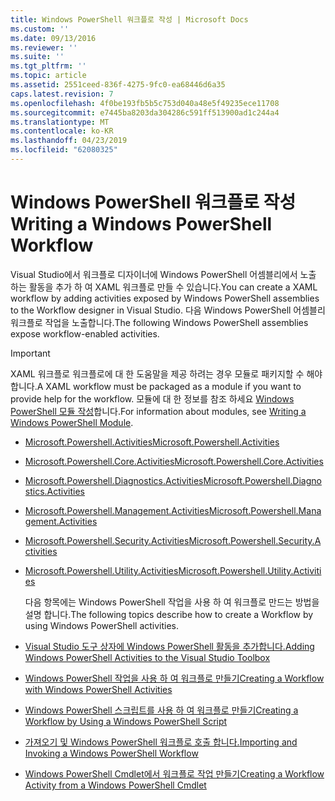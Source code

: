 ```yaml
---
title: Windows PowerShell 워크플로 작성 | Microsoft Docs
ms.custom: ''
ms.date: 09/13/2016
ms.reviewer: ''
ms.suite: ''
ms.tgt_pltfrm: ''
ms.topic: article
ms.assetid: 2551ceed-836f-4275-9fc0-ea68446d6a35
caps.latest.revision: 7
ms.openlocfilehash: 4f0be193fb5b5c753d040a48e5f49235ece11708
ms.sourcegitcommit: e7445ba8203da304286c591ff513900ad1c244a4
ms.translationtype: MT
ms.contentlocale: ko-KR
ms.lasthandoff: 04/23/2019
ms.locfileid: "62080325"
---
```

# <a name="writing-a-windows-powershell-workflow"></a><span data-ttu-id="a7e84-102">Windows PowerShell 워크플로 작성</span><span class="sxs-lookup"><span data-stu-id="a7e84-102">Writing a Windows PowerShell Workflow</span></span>

<span data-ttu-id="a7e84-103">Visual Studio에서 워크플로 디자이너에 Windows PowerShell 어셈블리에서 노출 하는 활동을 추가 하 여 XAML 워크플로 만들 수 있습니다.</span><span class="sxs-lookup"><span data-stu-id="a7e84-103">You can create a XAML workflow by adding activities exposed by Windows PowerShell assemblies to the Workflow designer in Visual Studio.</span></span> <span data-ttu-id="a7e84-104">다음 Windows PowerShell 어셈블리 워크플로 작업을 노출합니다.</span><span class="sxs-lookup"><span data-stu-id="a7e84-104">The following Windows PowerShell assemblies expose workflow-enabled activities.</span></span>

> [!IMPORTANT]
> <span data-ttu-id="a7e84-105">XAML 워크플로 워크플로에 대 한 도움말을 제공 하려는 경우 모듈로 패키지할 수 해야 합니다.</span><span class="sxs-lookup"><span data-stu-id="a7e84-105">A XAML workflow must be packaged as a module if you want to provide help for the workflow.</span></span> <span data-ttu-id="a7e84-106">모듈에 대 한 정보를 참조 하세요 [Windows PowerShell 모듈 작성](../module/writing-a-windows-powershell-module.md)합니다.</span><span class="sxs-lookup"><span data-stu-id="a7e84-106">For information about modules, see [Writing a Windows PowerShell Module](../module/writing-a-windows-powershell-module.md).</span></span>

- [<span data-ttu-id="a7e84-107">Microsoft.Powershell.Activities</span><span class="sxs-lookup"><span data-stu-id="a7e84-107">Microsoft.Powershell.Activities</span></span>](/dotnet/api/Microsoft.PowerShell.Activities)

- [<span data-ttu-id="a7e84-108">Microsoft.Powershell.Core.Activities</span><span class="sxs-lookup"><span data-stu-id="a7e84-108">Microsoft.Powershell.Core.Activities</span></span>](/dotnet/api/Microsoft.PowerShell.Core.Activities)

- [<span data-ttu-id="a7e84-109">Microsoft.Powershell.Diagnostics.Activities</span><span class="sxs-lookup"><span data-stu-id="a7e84-109">Microsoft.Powershell.Diagnostics.Activities</span></span>](/dotnet/api/Microsoft.PowerShell.Diagnostics.Activities)

- [<span data-ttu-id="a7e84-110">Microsoft.Powershell.Management.Activities</span><span class="sxs-lookup"><span data-stu-id="a7e84-110">Microsoft.Powershell.Management.Activities</span></span>](/dotnet/api/Microsoft.PowerShell.Management.Activities)

- [<span data-ttu-id="a7e84-111">Microsoft.Powershell.Security.Activities</span><span class="sxs-lookup"><span data-stu-id="a7e84-111">Microsoft.Powershell.Security.Activities</span></span>](/dotnet/api/Microsoft.PowerShell.Security.Activities)

- [<span data-ttu-id="a7e84-112">Microsoft.Powershell.Utility.Activities</span><span class="sxs-lookup"><span data-stu-id="a7e84-112">Microsoft.Powershell.Utility.Activities</span></span>](/dotnet/api/Microsoft.PowerShell.Utility.Activities)

  <span data-ttu-id="a7e84-113">다음 항목에는 Windows PowerShell 작업을 사용 하 여 워크플로 만드는 방법을 설명 합니다.</span><span class="sxs-lookup"><span data-stu-id="a7e84-113">The following topics describe how to create a Workflow by using Windows PowerShell activities.</span></span>

- [<span data-ttu-id="a7e84-114">Visual Studio 도구 상자에 Windows PowerShell 활동을 추가합니다.</span><span class="sxs-lookup"><span data-stu-id="a7e84-114">Adding Windows PowerShell Activities to the Visual Studio Toolbox</span></span>](./adding-windows-powershell-activities-to-the-visual-studio-toolbox.md)

- [<span data-ttu-id="a7e84-115">Windows PowerShell 작업을 사용 하 여 워크플로 만들기</span><span class="sxs-lookup"><span data-stu-id="a7e84-115">Creating a Workflow with Windows PowerShell Activities</span></span>](./creating-a-workflow-with-windows-powershell-activities.md)

- [<span data-ttu-id="a7e84-116">Windows PowerShell 스크립트를 사용 하 여 워크플로 만들기</span><span class="sxs-lookup"><span data-stu-id="a7e84-116">Creating a Workflow by Using a Windows PowerShell Script</span></span>](./creating-a-workflow-by-using-a-windows-powershell-script.md)

- [<span data-ttu-id="a7e84-117">가져오기 및 Windows PowerShell 워크플로 호출 합니다.</span><span class="sxs-lookup"><span data-stu-id="a7e84-117">Importing and Invoking a Windows PowerShell Workflow</span></span>](./importing-and-invoking-a-windows-powershell-workflow.md)

- [<span data-ttu-id="a7e84-118">Windows PowerShell Cmdlet에서 워크플로 작업 만들기</span><span class="sxs-lookup"><span data-stu-id="a7e84-118">Creating a Workflow Activity from a Windows PowerShell Cmdlet</span></span>](./creating-a-workflow-activity-from-a-windows-powershell-cmdlet.md)